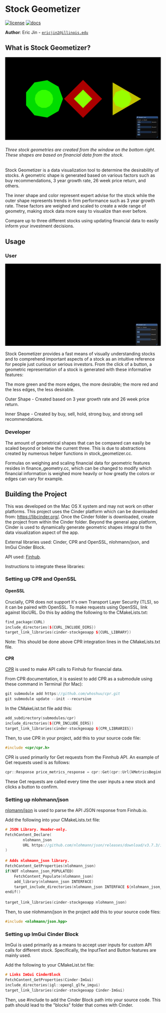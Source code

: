 # Stock Geometizer

[![license](https://img.shields.io/badge/license-MIT-green)](LICENSE)
[![docs](https://img.shields.io/badge/docs-yes-brightgreen)](docs/README.md)

**Author**: Eric Jin - [`ericjin2@illinois.edu`](mailto:ericjin2@illinois.edu)

## What is Stock Geometizer?

![Example Usage](resources/example_usage.png)
###### Three stock geometries are created from the window on the bottom right. These shapes are based on financial data from the stock.

Stock Geometizer is a data visualization tool to determine the desirability of stocks. A geometric shape is generated
based on various factors such as buy recommendations, 3 year growth rate, 26 week price return, and others. 

The inner shape and color represent expert advise for the stock while the outer shape represents trends in firm 
performance such as 3 year growth rate. These factors are weighed and scaled to create a wide range of geometry, making
stock data more easy to visualize than ever before.

Compare up to three different stocks using updating financial data to easily inform your investment decisions.

## Usage

### User

![](resources/stock_geometizer_demo.gif)

Stock Geometizer provides a fast means of visually understanding stocks and to comprehend 
important aspects of a stock as an intuitive reference for people just curious or serious investors. 
From the click of a button, a geometric representation of a stock is 
generated with these informative features:

The more green and the more edges, the more desirable; the more red and 
the less edges, the less desirable. 

Outer Shape - Created based on 3 year growth rate and 26 week price return.

Inner Shape - Created by buy, sell, hold, strong buy, and strong sell recommendations.

### Developer

The amount of geometrical shapes that can be compared can easily be scaled beyond or below the current
three. This is due to abstractions created by numerous helper functions in stock_geometizer.cc.

Formulas on weighing and scaling financial data for geometric features resides in finance_geometry.cc, which
can be changed to modify which financial information is weighed more heavily or how greatly the colors or edges
can vary for example.  

## Building the Project

This was developed on the Mac OS X system and may not work on other platforms. This project uses the Cinder
platform which can be downloaded from: https://libcinder.org/. Once the Cinder folder is downloaded, create the project from
within the Cinder folder. Beyond the general app platform, Cinder is used to dynamically generate geometric 
shapes integral to the data visualization aspect of the app.

External libraries used: Cinder, CPR and OpenSSL, nlohmann/json, and ImGui Cinder Block.

API used: [Finhub](https://finnhub.io/).

Instructions to integrate these libraries:

### Setting up CPR and OpenSSL

#### OpenSSL

Crucially, CPR does not support it's own Transport Layer Security (TLS), so it can be paired with OpenSSL.
To make requests using OpenSSL, link against libcURL. Do this by adding the following to the CMakeLists.txt:
```c++
find_package(CURL)
include_directories(${CURL_INCLUDE_DIRS})
target_link_libraries(cinder-stockgeoapp ${CURL_LIBRARY})
```
Note: This should be done above CPR integration lines in the CMakeLists.txt file.

#### CPR

[CPR](https://github.com/whoshuu/cpr) is used to make API calls to Finhub for financial data. 

From CPR documentation, it is easiest to add CPR as a submodule using these command in Terminal (for Mac):
```c++
git submodule add https://github.com/whoshuu/cpr.git 
git submodule update --init --recursive
```
In the CMakeList.txt file add this:
```c++
add_subdirectory(submodules/cpr)
include_directories(${CPR_INCLUDE_DIRS})
target_link_libraries(cinder-stockgeoapp ${CPR_LIBRARIES})
```
Then, to use CPR in your project, add this to your source code file:
```c++
#include <cpr/cpr.h>
```

CPR is used primarily for Get requests from the Finnhub API. An example of Get requests used is as follows:
```c++
cpr::Response price_metrics_response = cpr::Get(cpr::Url{kMetricsBeginURL + user_input + kPriceMetricEndURL});
```
These Get requests are called every time the user inputs a new stock and clicks a button to confirm.

### Setting up nlohmann/json

[nlomann/json](https://github.com/nlohmann/json) is used to parse the API JSON response from Finhub.io.

Add the following into your CMakeLists.txt file:
```c++
# JSON Library. Header-only.
FetchContent_Declare(
        nlohmann_json
        URL https://github.com/nlohmann/json/releases/download/v3.7.3/include.zip
)

# Adds nlohmann_json library.
FetchContent_GetProperties(nlohmann_json)
if(NOT nlohmann_json_POPULATED)
    FetchContent_Populate(nlohmann_json)
    add_library(nlohmann_json INTERFACE)
    target_include_directories(nlohmann_json INTERFACE ${nlohmann_json_SOURCE_DIR}/single_include)
endif()

target_link_libraries(cinder-stockgeoapp nlohmann_json)
```
Then, to use nlohmann/json in the project add this to your source code files:

```c++
#include <nlohmann/json.hpp>
```

### Setting up ImGui Cinder Block

ImGui is used primarily as a means to accept user inputs for custom API calls for different stock. Specifically,
the InputText and Button features are mainly used.

Add the following to your CMakeList.txt file:
```c++
# Links ImGui CinderBlock
FetchContent_GetProperties(Cinder-ImGui)
include_directories(igl::opengl_glfw_imgui)
target_link_libraries(cinder-stockgeoapp Cinder-ImGui)
```
Then, use #include to add the Cinder Block path into your source code. This path should lead to the "blocks" folder that 
comes with Cinder.
